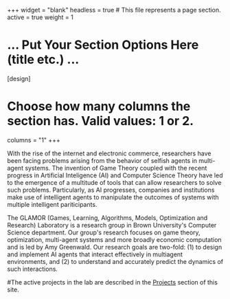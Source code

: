 +++
widget = "blank"
headless = true  # This file represents a page section.
active = true
weight = 1
# ... Put Your Section Options Here (title etc.) ...

[design]
# Choose how many columns the section has. Valid values: 1 or 2.
columns = "1"
+++

With the rise of the internet and electronic commerce, researchers have been facing problems arising from the behavior of selfish agents in multi-agent systems. The invention of Game Theory coupled with the recent progress in Artificial Inteligence (AI) and Computer Science Theory have led to the emergence of a multitude of tools that can allow researchers to solve such problems. Particularly, as AI progresses, companies and institutions make use of intelligent agents to manipulate the outcomes of systems with multiple intelligent pariticipants.

The GLAMOR (Games, Learning, Algorithms, Models, Optimization and Research) Laboratory is a research group in Brown University's Computer Science department. Our group's research focuses on game theory, optimization, multi-agent systems and more broadly economic computation and is led by Amy Greenwald. Our research goals are two-fold: (1) to design and implement AI agents that interact effectively in multiagent  environments, and (2) to  understand and accurately predict the dynamics of such interactions.


#The active projects in the lab are described in the [Projects](/#projects) section of this site.